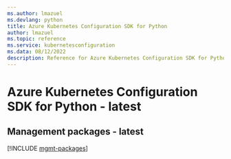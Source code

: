 ```yaml
---
ms.author: lmazuel
ms.devlang: python
title: Azure Kubernetes Configuration SDK for Python
author: lmazuel
ms.topic: reference
ms.service: kubernetesconfiguration
ms.data: 08/12/2022
description: Reference for Azure Kubernetes Configuration SDK for Python
---
```

# Azure Kubernetes Configuration SDK for Python - latest

## Management packages - latest
[!INCLUDE [mgmt-packages](kubernetes-configuration-mgmt-index.md)]